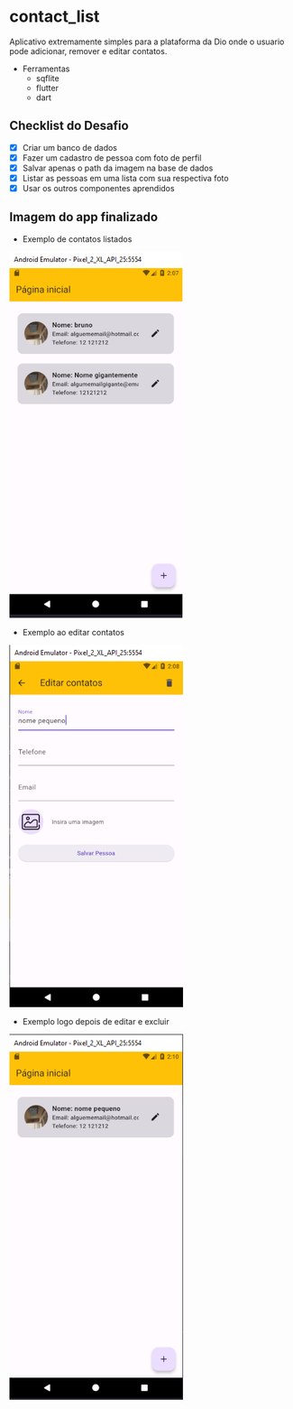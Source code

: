 # contact_list

Aplicativo extremamente simples para a plataforma da Dio onde o usuario pode adicionar, remover e editar contatos.

- Ferramentas
  - sqflite
  - flutter
  - dart

## Checklist do Desafio

- [x] Criar um banco de dados
- [x] Fazer um cadastro de pessoa com foto de perfil​
- [x] Salvar apenas o path da imagem na base de dados​
- [x] Listar as pessoas em uma lista com sua respectiva foto​
- [x] Usar os outros componentes aprendidos

## Imagem do app finalizado

- Exemplo de contatos listados

![app_home](image.png)

- Exemplo ao editar contatos

![edit_contacts](image-1.png)

- Exemplo logo depois de editar e excluir

![home_after_edit_and_delete](image-2.png)